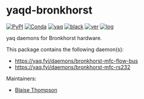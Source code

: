 # yaqd-bronkhorst

[![PyPI](https://img.shields.io/pypi/v/yaqd-bronkhorst)](https://pypi.org/project/yaqd-bronkhorst)
[![Conda](https://img.shields.io/conda/vn/conda-forge/yaqd-bronkhorst)](https://anaconda.org/conda-forge/yaqd-bronkhorst)
[![yaq](https://img.shields.io/badge/framework-yaq-orange)](https://yaq.fyi/)
[![black](https://img.shields.io/badge/code--style-black-black)](https://black.readthedocs.io/)
[![ver](https://img.shields.io/badge/calver-YYYY.M.MICRO-blue)](https://calver.org/)
[![log](https://img.shields.io/badge/change-log-informational)](https://github.com/yaq-project/yaqd-bronkhorst/-/blob/main/CHANGELOG.md)

yaq daemons for Bronkhorst hardware.

This package contains the following daemon(s):

- https://yaq.fyi/daemons/bronkhorst-mfc-flow-bus
- https://yaq.fyi/daemons/bronkhorst-mfc-rs232

Maintainers:

- [Blaise Thompson](https://github.com/untzag)
